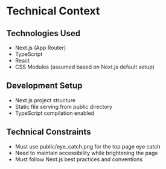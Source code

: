 # Technical Context

## Technologies Used

- Next.js (App Router)
- TypeScript
- React
- CSS Modules (assumed based on Next.js default setup)

## Development Setup

- Next.js project structure
- Static file serving from public directory
- TypeScript compilation enabled

## Technical Constraints

- Must use public/eye_catch.png for the top page eye catch
- Need to maintain accessibility while brightening the page
- Must follow Next.js best practices and conventions
